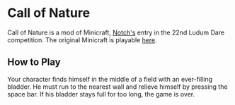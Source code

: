 # Call of Nature
Call of Nature is a mod of Minicraft, [Notch's](http://notch.tumblr.com) entry in the 22nd Ludum Dare competition. The original Minicraft is playable [here](https://s3.amazonaws.com/ld48/ld22/index.html).

## How to Play
Your character finds himself in the middle of a field with an ever-filling bladder. He must run to the nearest wall and relieve himself by pressing the space bar. If his bladder stays full for too long, the game is over. 